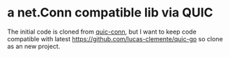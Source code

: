 # a net.Conn compatible lib via QUIC

The initial code is cloned from [quic-conn](https://github.com/marten-seemann/quic-conn), but I want to keep code compatible with latest https://github.com/lucas-clemente/quic-go so clone as an new project.


